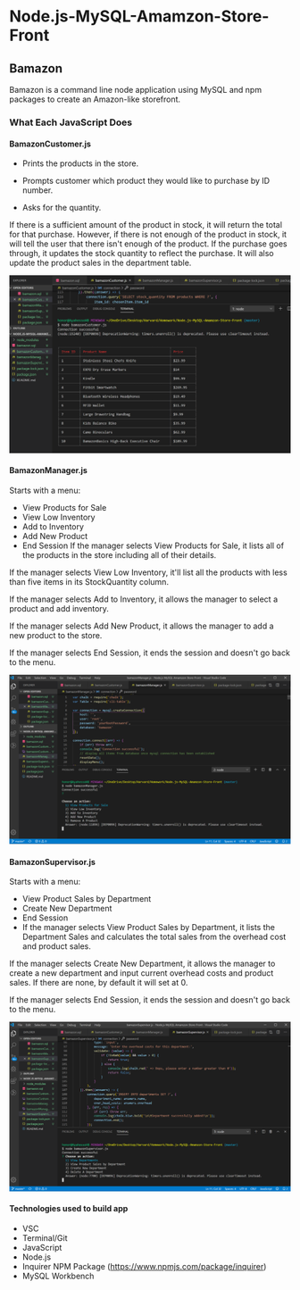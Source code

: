 # Node.js-MySQL-Amamzon-Store-Front
## Bamazon
Bamazon is a command line node application using MySQL and npm packages to create an Amazon-like storefront.

### What Each JavaScript Does
#### BamazonCustomer.js

* Prints the products in the store.

* Prompts customer which product they would like to purchase by ID number.

* Asks for the quantity.

If there is a sufficient amount of the product in stock, it will return the total for that purchase.
However, if there is not enough of the product in stock, it will tell the user that there isn't enough of the product.
If the purchase goes through, it updates the stock quantity to reflect the purchase.
It will also update the product sales in the department table.

![Customer](./bamazonCustomerPic.png)

#### BamazonManager.js

Starts with a menu:

* View Products for Sale
* View Low Inventory
* Add to Inventory
* Add New Product
* End Session
If the manager selects View Products for Sale, it lists all of the products in the store including all of their details.

If the manager selects View Low Inventory, it'll list all the products with less than five items in its StockQuantity column.

If the manager selects Add to Inventory, it allows the manager to select a product and add inventory.

If the manager selects Add New Product, it allows the manager to add a new product to the store.

If the manager selects End Session, it ends the session and doesn't go back to the menu.

![Manager](./bamazonManagerPic.png)

#### BamazonSupervisor.js

Starts with a menu:

* View Product Sales by Department
* Create New Department
* End Session
* If the manager selects View Product Sales by Department, it lists the Department Sales and calculates the total sales from the overhead cost and product sales.

If the manager selects Create New Department, it allows the manager to create a new department and input current overhead costs and product sales. If there are none, by default it will set at 0.

If the manager selects End Session, it ends the session and doesn't go back to the menu.

![Supervisor](./bamazonSupervisorPic.png)

#### Technologies used to build app
* VSC
* Terminal/Git
* JavaScript
* Node.js
* Inquirer NPM Package (https://www.npmjs.com/package/inquirer)
* MySQL Workbench
